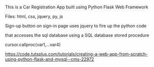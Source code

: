 


This is a Car Registration App built using Python Flask Web Framework 



Files: html, css, jquery, py, js



Sign-up button on sign-in page uses jquery to fire up the python code



that accesses the sql database using a SQL database stored procedure 

cursor.callproc(var1,...var4)



https://code.tutsplus.com/tutorials/creating-a-web-app-from-scratch-using-python-flask-and-mysql--cms-22972
